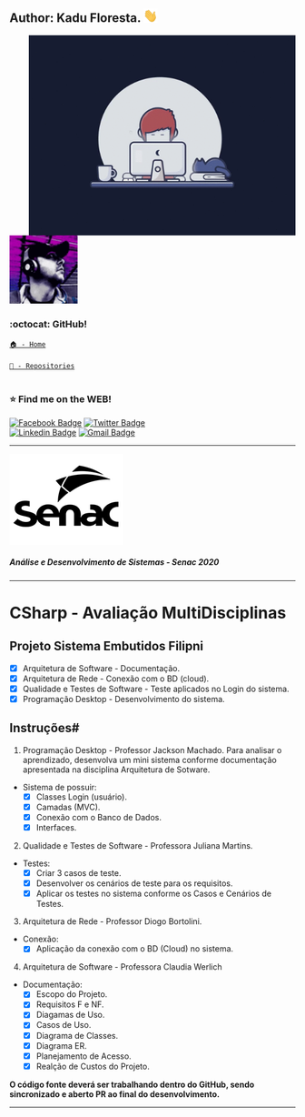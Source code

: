 <h2> Author: Kadu Floresta. <img src="https://github.com/KaduFloresta/KaduFloresta/blob/main/img/Hi.gif?raw=true" width="25"></h2>
<img align="right" alt="GIF" src="https://github.com/KaduFloresta/KaduFloresta/blob/main/img/gif2.gif?raw=true" width="470";/>

<a href="https://www.linkedin.com/in/kadufloresta/">
 <img src="https://github.com/KaduFloresta/KaduFloresta/blob/main/img/profile.gif?raw=true" width="120px; alt=""/></b></a>  
 <br>
 
<h3>:octocat: GitHub!</h3>
 <code><a href="https://github.com/KaduFloresta" title="HomeGit">🏠 - Home</a><br></code><br>
 <code><a href="https://github.com/KaduFloresta?tab=repositories" title="RepoGit">📂 - Repositories</a><br></code>
 
<br>

<h3>⭐ Find me on the WEB!</h3>

[![Facebook Badge](https://img.shields.io/badge/-Kadu_Floresta-lightblue?style=flat-square&logo=Facebook&logoColor=white&link=https://www.facebook.com/kadu.floresta)](https://www.facebook.com/kadu.floresta)
[![Twitter Badge](https://img.shields.io/badge/-@kadu_kururu-1ca0f1?style=flat-square&labelColor=1ca0f1&logo=twitter&logoColor=white&link=https://twitter.com/kadu_kururu)](https://twitter.com/kadu_kururu)
<br>
[![Linkedin Badge](https://img.shields.io/badge/-Kadu_Floresta-blue?style=flat-square&logo=Linkedin&logoColor=white&link=https://www.linkedin.com/in/kadufloresta/)](https://www.linkedin.com/in/kadufloresta/)
[![Gmail Badge](https://img.shields.io/badge/-cefloresta1@gmail.com-c14438?style=flat-square&logo=Gmail&logoColor=white&link=mailto:cefloresta1@gmail.com)](mailto:cefloresta1@gmail.com)

<hr>
<a href="https://portal.sc.senac.br/portal/site/descontos-e-bolsas/senac-joinville"><img src="https://github.com/KaduFloresta/JavaScript_WebSite/raw/master/img/senac.png" alt="drawing" width="200"/></a><h5>Análise e Desenvolvimento de Sistemas - Senac 2020</h5> 

---

# CSharp - Avaliação MultiDisciplinas

## Projeto Sistema Embutidos Filipni
- [X] Arquitetura de Software - Documentação.
- [X] Arquitetura de Rede - Conexão com o BD (cloud).
- [X] Qualidade e Testes de Software - Teste aplicados no Login do sistema.
- [X] Programação Desktop - Desenvolvimento do sistema.

## Instruções# 

1. Programação Desktop - Professor Jackson Machado.
Para analisar o aprendizado, desenvolva um mini sistema conforme documentação apresentada na disciplina Arquitetura de Sotware.

* Sistema de possuir:
    - [X] Classes Login (usuário).
    - [X] Camadas (MVC).
    - [X] Conexão com o Banco de Dados.
    - [X] Interfaces.
    
 2. Qualidade e Testes de Software - Professora Juliana Martins.
 
* Testes:
    - [X] Criar 3 casos de teste.
    - [X] Desenvolver os cenários de teste para os requisitos.
    - [X] Aplicar os testes no sistema conforme os Casos e Cenários de Testes.
    
3. Arquitetura de Rede - Professor Diogo Bortolini.

* Conexão:
    - [X] Aplicação da conexão com o BD (Cloud) no sistema.
    
4. Arquitetura de Software - Professora Claudia Werlich 
    
* Documentação:
    - [X] Escopo do Projeto.
    - [X] Requisitos F e NF.
    - [X] Diagamas de Uso.
    - [X] Casos de Uso.
    - [X] Diagrama de Classes.
    - [X] Diagrama ER.
    - [X] Planejamento de Acesso.
    - [X] Realção de Custos do Projeto. 

**O código fonte deverá ser trabalhando dentro do GitHub, sendo sincronizado e aberto PR ao final do desenvolvimento.**

---
